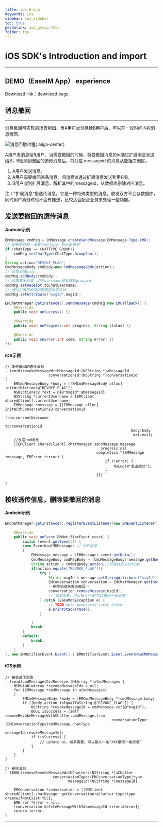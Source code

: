 ```yaml
---
title: ios Group
keywords: ios
sidebar: ios_sidebar
toc: true
permalink: ios_group.html
folder: ios
---
```

# iOS SDK's Introduction and import

------------------------------------------------------------------------

## DEMO（EaseIM App） experience

Download link：[download page](http://www.easemob.com/download/im)

## 消息撤回

------------------------------------------------------------------------

消息撤回可实现的场景例如，当A用户发消息给B用户后，可以在一段时间内将消息撤回。

![消息回撤过程](/im/other/integrationcases/image020.png){.align-center}

A用户发消息给B用户，当需要撤回的时候，将要撤回消息的id通过扩展消息发送给B，B检测到撤回的透传消息后，将对应
messageid 的消息从数据库删除。

1.  A用户发送消息。
2.  A用户需要撤回某条消息，将消息id通过扩展消息发送到用户B。
3.  B用户收到扩展消息，解析其中的messageid，从数据库删除对应消息。

注："扩展消息"指透传消息，它是一种特殊类型的消息，收发双方不会存数据库，同时用户离线时也不会有推送，比较适合配合业务来处理一些功能。

## 发送要撤回的透传消息

#### Android示例

``` java
EMMessage cmdMsg = EMMessage.createSendMessage(EMMessage.Type.CMD);
// 如果是群聊，设置chattype，默认是单聊
if (chatType == CHATTYPE_GROUP){
    cmdMsg.setChatType(ChatType.GroupChat);
}
String action="REVOKE_FLAG";
CmdMessageBody cmdBody=new CmdMessageBody(action)；
// 设置消息body
cmdMsg.addBody(cmdBody);
// 设置要发给谁，用户username或者群聊groupid
cmdMsg.setReceipt(toChatUsername);
// 通过扩展字段添加要撤回消息的id
cmdMsg.setAttribute("msgId",msgid);

EMChatManager.getInstance().sendMessage(cmdMsg,new EMCallBack() {
    @Override
    public void onSuccess() {}
                
    @Override
    public void onProgress(int progress, String status) {}
                
    @Override
    public void onError(int code, String error) {}
});
```

#### iOS示例

``` objc
// 发送撤回的透传消息
- (void)revokeMessageWithMessageId:(NSString *)aMessageId
                    conversationId:(NSString *)conversationId
{
    EMCmdMessageBody *body = [[EMCmdMessageBody alloc] initWithAction:@"REVOKE_FLAG"];
    NSDictionary *ext = @{@"msgId":aMessageId};
    NSString *currentUsername = [EMClient sharedClient].currentUsername;
    EMMessage *message = [[EMMessage alloc] initWithConversationID:conversationId
                                                          from:currentUsername
                                                            to:conversationId
                                                          body:body
                                                           ext:ext];
    //发送cmd消息
    [[EMClient sharedClient].chatManager sendMessage:message
                                            progress:nil
                                          completion:^(EMMessage *message, EMError *error) {
                                              if (!error) {
                                                  NSLog(@"发送成功");
                                              }
                                          }];
    
}
```

## 接收透传信息，删除要撤回的消息

#### Android示例

``` java
EMChatManager.getInstance().registerEventListener(new EMEventListener() {
        
    @Override
    public void onEvent(EMNotifierEvent event) {
        switch (event.getEvent()) {
        case EventNewCMDMessage: // CMD消息
        {
            EMMessage message = (EMMessage) event.getData();
            CmdMessageBody cmdMsgBody = (CmdMessageBody) message.getBody();
            String action = cmdMsgBody.action;//获取自定义action
            if(action.equals("REVOKE_FLAG")){
                try {
                    String msgId = message.getStringAttribute("msgId");
                    EMConversation conversation = EMChatManager.getInstance().getConversation(message.getFrom());
                    --删除消息来表示撤回--
                    conversation.removeMessage(msgId);
                    // 如果需要，可以插入一条“XXX撤回一条消息”
                } catch (EaseMobException e) {
                    // TODO Auto-generated catch block
                    e.printStackTrace();
                }

            }
            break;
        }
        default:
            break;
        }           
    }
}, new EMNotifierEvent.Event[] { EMNotifierEvent.Event.EventNewCMDMessage});
```

#### iOS示例

``` objc
// 接收透传消息
- (void)cmdMessagesDidReceive:(NSArray *)aCmdMessages {
    NSMutableArray *revokeMessageIds = nil;
    for (EMMessage *cmdMessage in aCmdMessages)
    {
        EMCmdMessageBody *body = (EMCmdMessageBody *)cmdMessage.body;
        if ([body.action isEqualToString:@"REVOKE_FLAG"]) {
            NSString *revokeMessageId = cmdMessage.ext[@"msgId"];
            BOOL isSuccess = [self removeRevokeMessageWithChatter:cmdMessage.from
                                                 conversationType:(EMConversationType)cmdMessage.chatType
                                                        messageId:revokeMessageId];
            if (isSuccess) {
                // update ui，如果需要，可以插入一条“XXX撤回一条消息”
            }
        }
    }
}

// 删除消息
- (BOOL)removeRevokeMessageWithChatter:(NSString *)aChatter
                      conversationType:(EMConversationType)type
                             messageId:(NSString *)messageId{
    
    EMConversation *conversation = [[EMClient sharedClient].chatManager getConversation:aChatter type:type createIfNotExist:YES];
    EMError *error = nil;
    [conversation deleteMessageWithId:messageId error:&error];
    return !error;
}
```

------------------------------------------------------------------------


